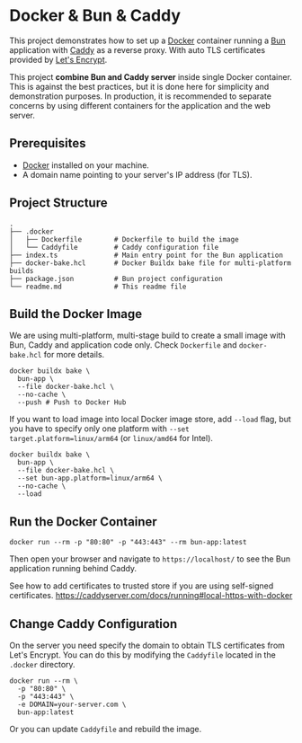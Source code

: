 # Docker & Bun & Caddy

This project demonstrates how to set up a [Docker](https://www.docker.com/) container running a [Bun](https://bun.com)
application with [Caddy](https://caddyserver.com/) as a reverse proxy. With auto TLS certificates provided
by [Let's Encrypt](https://letsencrypt.org/).

This project **combine Bun and Caddy server** inside single Docker container. This is against the best practices, but it
is done here for simplicity and demonstration purposes. In production, it is recommended to separate concerns by using
different containers for the application and the web server.

## Prerequisites

- [Docker](https://www.docker.com/get-started) installed on your machine.
- A domain name pointing to your server's IP address (for TLS).

## Project Structure

```text
.
├── .docker
│   ├── Dockerfile        # Dockerfile to build the image
│   └── Caddyfile         # Caddy configuration file
├── index.ts              # Main entry point for the Bun application
├── docker-bake.hcl       # Docker Buildx bake file for multi-platform builds
├── package.json          # Bun project configuration
└── readme.md             # This readme file
```

## Build the Docker Image

We are using multi-platform, multi-stage build to create a small image with Bun, Caddy and application code only. Check
`Dockerfile` and `docker-bake.hcl` for more details.

```shell
docker buildx bake \
  bun-app \
  --file docker-bake.hcl \  
  --no-cache \
  --push # Push to Docker Hub
```

If you want to load image into local Docker image store, add `--load` flag, but you have to specify only one platform
with `--set target.platform=linux/arm64` (or `linux/amd64` for Intel).

```shell
docker buildx bake \
  bun-app \
  --file docker-bake.hcl \
  --set bun-app.platform=linux/arm64 \
  --no-cache \
  --load
```

## Run the Docker Container

```shell
docker run --rm -p "80:80" -p "443:443" --rm bun-app:latest
```

Then open your browser and navigate to `https://localhost/` to see the Bun application running behind Caddy.

See how to add certificates to trusted store if you are using self-signed certificates.
https://caddyserver.com/docs/running#local-https-with-docker

## Change Caddy Configuration

On the server you need specify the domain to obtain TLS certificates from Let's Encrypt. You can do this by modifying
the `Caddyfile` located in the `.docker` directory.

```shell
docker run --rm \
  -p "80:80" \
  -p "443:443" \
  -e DOMAIN=your-server.com \
  bun-app:latest
```

Or you can update `Caddyfile` and rebuild the image.